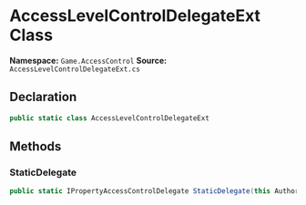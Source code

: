 # AccessLevelControlDelegateExt Class

**Namespace:** `Game.AccessControl`
**Source:** `AccessLevelControlDelegateExt.cs`

## Declaration

```csharp
public static class AccessLevelControlDelegateExt
```

## Methods

### StaticDelegate

```csharp
public static IPropertyAccessControlDelegate StaticDelegate(this AuthorizationRequirementInfo a)
```

